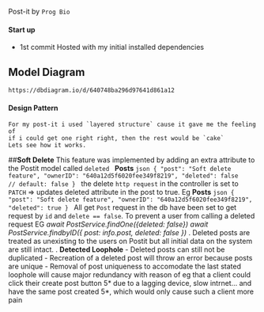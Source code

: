 Post-it by `Prog Bio`

#### Start up
   - 1st commit Hosted with my initial installed dependencies 

## Model Diagram

    https://dbdiagram.io/d/640748ba296d97641d861a12

#### Design Pattern
    For my post-it i used `layered structure` cause it gave me the feeling of
    if i could get one right right, then the rest would be `cake`
    Lets see how it works.
    
##**Soft Delete** 
    This feature was implemented by adding an extra attribute to the Postit model called `deleted `
    **Posts**
    ```json
    {
        "post": "Soft delete feature",
        "ownerID": "640a12d5f6020fee349f8219",
        "deleted": false    // default: false
    }
    ```
    the delete `http request` in the controller is set to `PATCH` => updates deleted attribute in the post to true. Eg 
    **Posts**
    ```json
    {
        "post": "Soft delete feature",
        "ownerID": "640a12d5f6020fee349f8219",
        "deleted": true
    }
    ```
    All get `Post` request in the db have been set to get request by `id` and `delete == false`. To prevent a user from calling a deleted request 
    EG
    _await PostService.findOne({deleted: false})_
    _await PostService.findbyID({ post: info.post, deleted: false })_
    .
    Deleted posts are treated as unexisting to the users on Postit but all initial data on the system are still intact.
    .
    **Detected Loophole**
    - Deleted posts can still not be duplicated
    - Recreation of a deleted post will throw an error because posts are unique
    - Removal of post uniqueness to accomodate the last stated loophole will cause major redundancy with reason of eg that a client could click their create post button 5* due to a lagging device, slow intrnet... and have the same post created 5*, which would only cause such a client more pain








